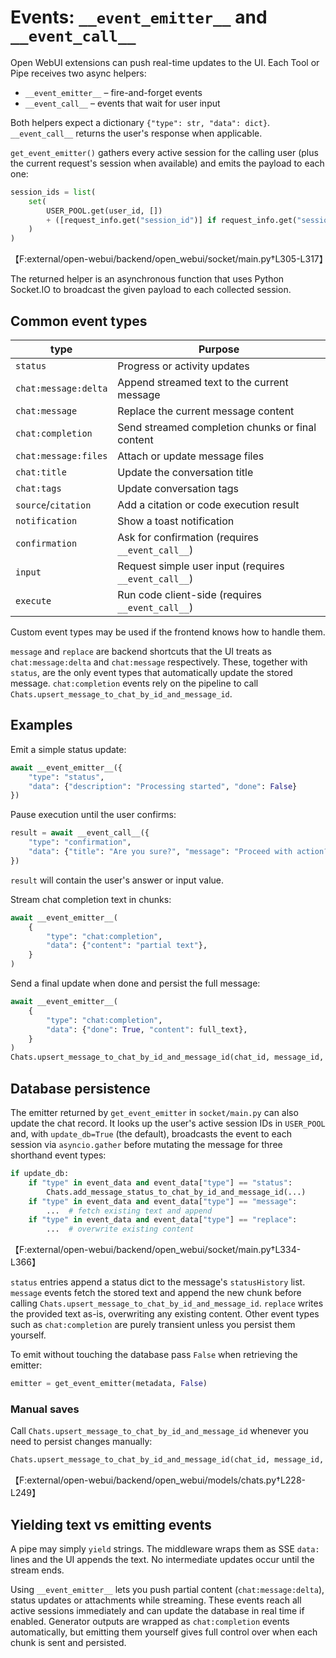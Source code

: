 # Events: `__event_emitter__` and `__event_call__`

Open WebUI extensions can push real-time updates to the UI.  Each Tool or Pipe receives two async helpers:

* `__event_emitter__` – fire-and-forget events
* `__event_call__` – events that wait for user input

Both helpers expect a dictionary `{"type": str, "data": dict}`.  `__event_call__` returns the user's response when applicable.

`get_event_emitter()` gathers every active session for the calling user (plus the current request's session when available) and emits the payload to each one:

```python
session_ids = list(
    set(
        USER_POOL.get(user_id, [])
        + ([request_info.get("session_id")] if request_info.get("session_id") else [])
    )
)
```
【F:external/open-webui/backend/open_webui/socket/main.py†L305-L317】

The returned helper is an asynchronous function that uses Python Socket.IO to
broadcast the given payload to each collected session.

## Common event types

| type                | Purpose                                              |
|---------------------|------------------------------------------------------|
| `status`            | Progress or activity updates                          |
| `chat:message:delta`| Append streamed text to the current message           |
| `chat:message`      | Replace the current message content                   |
| `chat:completion`   | Send streamed completion chunks or final content      |
| `chat:message:files`| Attach or update message files                        |
| `chat:title`        | Update the conversation title                         |
| `chat:tags`         | Update conversation tags                              |
| `source`/`citation` | Add a citation or code execution result               |
| `notification`      | Show a toast notification                             |
| `confirmation`      | Ask for confirmation (requires `__event_call__`)      |
| `input`             | Request simple user input (requires `__event_call__`) |
| `execute`           | Run code client-side (requires `__event_call__`)      |

Custom event types may be used if the frontend knows how to handle them.

`message` and `replace` are backend shortcuts that the UI treats as
`chat:message:delta` and `chat:message` respectively. These, together with
`status`, are the only event types that automatically update the stored
message. `chat:completion` events rely on the pipeline to call
`Chats.upsert_message_to_chat_by_id_and_message_id`.

## Examples

Emit a simple status update:

```python
await __event_emitter__({
    "type": "status",
    "data": {"description": "Processing started", "done": False}
})
```

Pause execution until the user confirms:

```python
result = await __event_call__({
    "type": "confirmation",
    "data": {"title": "Are you sure?", "message": "Proceed with action?"}
})
```

`result` will contain the user's answer or input value.

Stream chat completion text in chunks:

```python
await __event_emitter__(
    {
        "type": "chat:completion",
        "data": {"content": "partial text"},
    }
)
```

Send a final update when done and persist the full message:

```python
await __event_emitter__(
    {
        "type": "chat:completion",
        "data": {"done": True, "content": full_text},
    }
)
Chats.upsert_message_to_chat_by_id_and_message_id(chat_id, message_id, {"content": full_text})
```
## Database persistence

The emitter returned by `get_event_emitter` in `socket/main.py` can also update the chat record. It looks up the user's active session IDs in `USER_POOL` and, with `update_db=True` (the default), broadcasts the event to each session via `asyncio.gather` before mutating the message for three shorthand event types:

```python
if update_db:
    if "type" in event_data and event_data["type"] == "status":
        Chats.add_message_status_to_chat_by_id_and_message_id(...)
    if "type" in event_data and event_data["type"] == "message":
        ...  # fetch existing text and append
    if "type" in event_data and event_data["type"] == "replace":
        ...  # overwrite existing content
```
【F:external/open-webui/backend/open_webui/socket/main.py†L334-L366】

`status` entries append a status dict to the message's `statusHistory` list.
`message` events fetch the stored text and append the new chunk before calling
`Chats.upsert_message_to_chat_by_id_and_message_id`.
`replace` writes the provided text as-is, overwriting any existing content.
Other event types such as `chat:completion` are purely transient unless you
persist them yourself.

To emit without touching the database pass `False` when retrieving the emitter:

```python
emitter = get_event_emitter(metadata, False)
```

### Manual saves

Call `Chats.upsert_message_to_chat_by_id_and_message_id` whenever you need to persist changes manually:

```python
Chats.upsert_message_to_chat_by_id_and_message_id(chat_id, message_id, {"content": text})
```
【F:external/open-webui/backend/open_webui/models/chats.py†L228-L249】

## Yielding text vs emitting events

A pipe may simply `yield` strings. The middleware wraps them as SSE `data:` lines and the UI appends the text. No intermediate updates occur until the stream ends.

Using `__event_emitter__` lets you push partial content (`chat:message:delta`), status updates or attachments while streaming. These events reach all active sessions immediately and can update the database in real time if enabled.
Generator outputs are wrapped as `chat:completion` events automatically, but emitting them yourself gives full control over when each chunk is sent and persisted.
